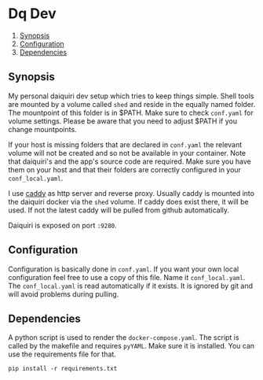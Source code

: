 # Dq Dev

<!--- mdtoc: toc begin -->

1.	[Synopsis](#synopsis)
2.	[Configuration](#configuration)
3.	[Dependencies](#dependencies)<!--- mdtoc: toc end -->

## Synopsis

My personal daiquiri dev setup which tries to keep things simple. Shell tools are mounted by a volume called `shed` and reside in the equally named folder. The mountpoint of this folder is in $PATH. Make sure to check `conf.yaml` for volume settings. Please be aware that you need to adjust $PATH if you change mountpoints.

If your host is missing folders that are declared in `conf.yaml` the relevant volume will not be created and so not be available in your container. Note that daiquiri's and the app's source code are required. Make sure you have them on your host and that their folders are correctly configured in your `conf_local.yaml`.

I use [caddy](https://github.com/caddyserver/caddy) as http server and reverse proxy. Usually caddy is mounted into the daiquiri docker via the `shed` volume. If caddy does exist there, it will be used. If not the latest caddy will be pulled from github automatically.

Daiquiri is exposed on port `:9280`.

## Configuration

Configuration is basically done in `conf.yaml`. If you want your own local configuration feel free to use a copy of this file. Name it `conf_local.yaml`. The `conf_local.yaml` is read automatically if it exists. It is ignored by git and will avoid problems during pulling.

## Dependencies

A python script is used to render the `docker-compose.yaml`. The script is called by the makefile and requires `pyYAML`. Make sure it is installed. You can use the requirements file for that.

```
pip install -r requirements.txt
```
